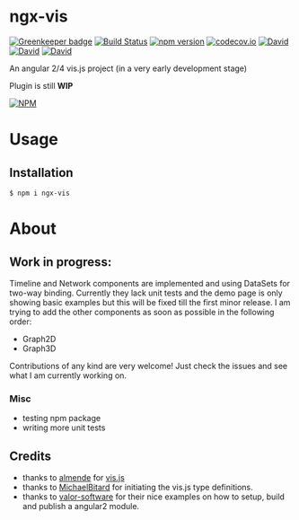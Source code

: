 # ngx-vis

[![Greenkeeper badge](https://badges.greenkeeper.io/hypery2k/ngx-vis.svg)](https://greenkeeper.io/)
[![Build Status](https://travis-ci.org/hypery2k/ngx-vis.svg?branch=develop)](https://travis-ci.org/hypery2k/ngx-vis)
[![npm version](https://badge.fury.io/js/ng2-vis.svg)](https://badge.fury.io/js/ng2-vis)
[![codecov.io](https://codecov.io/github/hypery2k/ngx-vis/coverage.svg?branch=master)](https://codecov.io/gh/hypery2k/ngx-vis?branch=master)
[![David](https://img.shields.io/david/hypery2k/ngx-vis.svg)]()
[![David](https://img.shields.io/david/dev/hypery2k/ngx-vis.svg)]()
[![David](https://img.shields.io/david/peer/hypery2k/ngx-vis.svg)]()

An angular 2/4 vis.js project (in a very early development stage)

Plugin is still **WIP**

[![NPM](https://nodei.co/npm/ngx-vis.png?downloads=true&downloadRank=true&stars=true)](https://nodei.co/npm/ngx-vis/)

# Usage




## Installation

```
$ npm i ngx-vis
```

# About

## Work in progress:
Timeline and Network components are implemented and using DataSets for two-way binding.
Currently they lack unit tests and the demo page is only showing basic examples but this will be fixed till the first minor release.
I am trying to add the other components as soon as possible in the following order:
* Graph2D
* Graph3D

Contributions of any kind are very welcome! Just check the issues and see what I am currently working on.

### Misc
* testing npm package
* writing more unit tests

## Credits
* thanks to [almende](https://github.com/almende) for [vis.js](http://visjs.org/)
* thanks to [MichaelBitard](https://github.com/agileek/typings-vis) for initiating the vis.js type definitions.
* thanks to [valor-software](https://github.com/valor-software) for their nice examples on how to setup, build and publish a angular2 module.
